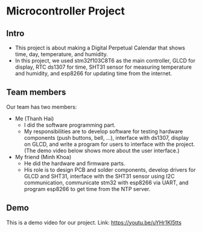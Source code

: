 # Microcontroller Project

## Intro
- This project is about making a Digital Perpetual Calendar that shows time, day, temperature, and humidity.
- In this project, we used stm32f103C8T6 as the main controller, GLCD for display, RTC ds1307 for time, SHT31 sensor for measuring temperature and humidity, and esp8266 for updating time from the internet.

## Team members
Our team has two members:
- Me (Thanh Hai)
  - I did the software programming part. 
  - My responsibilities are to develop software for testing hardware components (push buttons, bell, ...), interface with ds1307, display on GLCD, and write a program for users to interface with the project. (The demo video below shows more about the user interface.)
- My friend (Minh Khoa)
  - He did the hardware and firmware parts. 
  - His role is to design PCB and solder components, develop drivers for GLCD and SHT31, interface with the SHT31 sensor using I2C communication, communicate stm32 with esp8266 via UART, and program esp8266 to get time from the NTP server.

## Demo
This is a demo video for our project.
Link: https://youtu.be/uYHr1KI5tts
